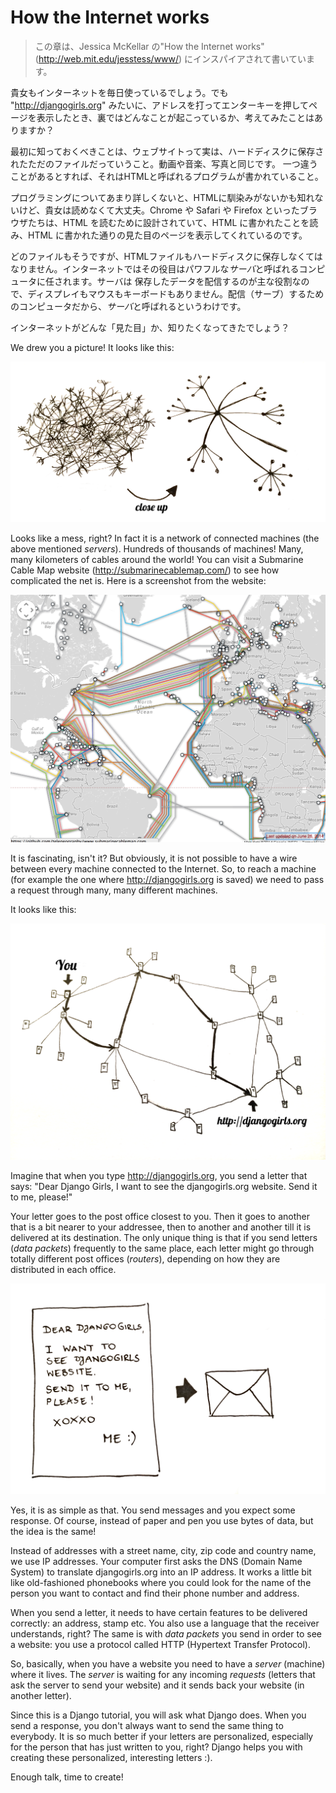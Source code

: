 # How the Internet works

> この章は、Jessica McKellar の"How the Internet works"(http://web.mit.edu/jesstess/www/) にインスパイアされて書いています。

貴女もインターネットを毎日使っているでしょう。でも "http://djangogirls.org" みたいに、アドレスを打ってエンターキーを押してページを表示したとき、裏ではどんなことが起こっているか、考えてみたことはありますか？

最初に知っておくべきことは、ウェブサイトって実は、ハードディスクに保存されたただのファイルだっていうこと。動画や音楽、写真と同じです。
一つ違うことがあるとすれば、それはHTMLと呼ばれるプログラムが書かれていること。

プログラミングについてあまり詳しくないと、HTMLに馴染みがないかも知れないけど、貴女は読めなくて大丈夫。Chrome や Safari や Firefox といったブラウザたちは、HTML を読むために設計されていて、HTML に書かれたことを読み、HTML に書かれた通りの見た目のページを表示してくれているのです。

どのファイルもそうですが、HTMLファイルもハードディスクに保存しなくてはなりません。インターネットではその役目はパワフルな*サーバ*と呼ばれるコンピュータに任されます。サーバは
保存したデータを配信するのが主な役割なので、ディスプレイもマウスもキーボードもありません。配信（サーブ）するためのコンピュータだから、*サーバ*と呼ばれるというわけです。

インターネットがどんな「見た目」か、知りたくなってきたでしょう？

We drew you a picture! It looks like this:

![Figure 1.1](images/internet_1.png)

Looks like a mess, right? In fact it is a network of connected machines (the above mentioned *servers*). Hundreds of thousands of machines! Many, many kilometers of cables around the world! You can visit a Submarine Cable Map website (http://submarinecablemap.com/) to see how complicated the net is. Here is a screenshot from the website:

![Figure 1.2](images/internet_3.png)

It is fascinating, isn't it? But obviously, it is not possible to have a wire between every machine connected to the Internet. So, to reach a machine (for example the one where http://djangogirls.org is saved) we need to pass a request through many, many different machines.

It looks like this:

![Figure 1.3](images/internet_2.png)

Imagine that when you type http://djangogirls.org, you send a letter that says: "Dear Django Girls, I want to see the djangogirls.org website. Send it to me, please!"

Your letter goes to the post office closest to you. Then it goes to another that is a bit nearer to your addressee, then to another and another till it is delivered at its destination. The only unique thing is that if you send letters (*data packets*) frequently to the same place, each letter might go through totally different post offices (*routers*), depending on how they are distributed in each office.

![Figure 1.4](images/internet_4.png)

Yes, it is as simple as that. You send messages and you expect some response. Of course, instead of paper and pen you use bytes of data, but the idea is the same!

Instead of addresses with a street name, city, zip code and country name, we use IP addresses. Your computer first asks the DNS (Domain Name System) to translate djangogirls.org into an IP address. It works a little bit like old-fashioned phonebooks where you could look for the name of the person you want to contact and find their phone number and address.

When you send a letter, it needs to have certain features to be delivered correctly: an address, stamp etc. You also use a language that the receiver understands, right? The same is with *data packets* you send in order to see a website: you use a protocol called HTTP (Hypertext Transfer Protocol).

So, basically, when you have a website you need to have a *server* (machine) where it lives. The *server* is waiting for any incoming *requests* (letters that ask the server to send your website) and it sends back your website (in another letter).

Since this is a Django tutorial, you will ask what Django does. When you send a response, you don't always want to send the same thing to everybody. It is so much better if your letters are personalized, especially for the person that has just written to you, right? Django helps you with creating these personalized, interesting letters :).

Enough talk, time to create!
